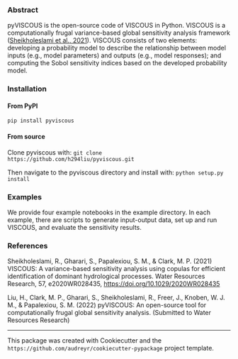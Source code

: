 ### Abstract
pyVISCOUS is the open-source code of VISCOUS in Python. VISCOUS is a computationally frugal variance-based global sensitivity analysis framework ([Sheikholeslami et al., 2021](https://doi.org/10.1029/2020WR028435)). VISCOUS consists of two elements: developing a probability model to describe the relationship between model inputs (e.g., model parameters) and outputs (e.g., model responses); and computing the Sobol sensitivity indices based on the developed probability model.

### Installation
#### From PyPI
```pip install pyviscous```

#### From source

Clone pyviscous with: ```git clone https://github.com/h294liu/pyviscous.git```

Then navigate to the pyviscous directory and install with: ```python setup.py install```

### Examples
We provide four example notebooks in the example directory. In each example, there are scripts to generate input-output data, set up and run VISCOUS, and evaluate the sensitivity results.

### References
Sheikholeslami, R., Gharari, S., Papalexiou, S. M., & Clark, M. P. (2021) VISCOUS: A variance-based sensitivity analysis using copulas for efficient identification of dominant hydrological processes. Water Resources Research, 57, e2020WR028435, https://doi.org/10.1029/2020WR028435

Liu, H., Clark, M. P., Gharari, S., Sheikholeslami, R., Freer, J., Knoben, W. J. M., & Papalexiou, S. M. (2022) pyVISCOUS: An open-source tool for computationally frugal global sensitivity analysis. (Submitted to Water Resources Research)

---
This package was created with Cookiecutter and the `https://github.com/audreyr/cookiecutter-pypackage` project template.
